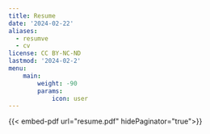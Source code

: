 ```yaml
---
title: Resume
date: '2024-02-22'
aliases:
  - resumve
  - cv
license: CC BY-NC-ND
lastmod: '2024-02-2'
menu:
    main: 
        weight: -90
        params:
            icon: user
---
```


{{< embed-pdf url="resume.pdf" hidePaginator="true">}}